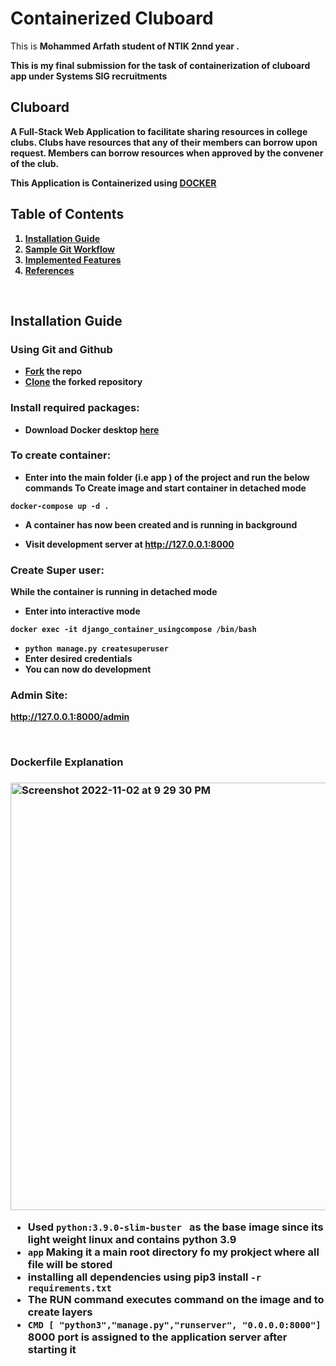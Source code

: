 # Containerized Cluboard 
This is <b>Mohammed Arfath<b> student of NTIK 2nnd year  .
	
This is my final submission for the task of containerization of cluboard app under Systems SIG recruitments	

<h2> Cluboard </h2>	
A Full-Stack Web Application to facilitate sharing resources in college clubs. Clubs have resources that any of their members can borrow upon request. Members can borrow resources when approved by the convener of the club.
	
	

This Application is Containerized using [<b>DOCKER<b>](https://www.docker.com/)


	
 

<h2> Table of Contents </h2>


1. [Installation Guide](https://github.com/mittal-parth/Cluboard/blob/main/readme.md#installation-guide)
5. [Sample Git Workflow](https://github.com/mittal-parth/Cluboard/blob/main/readme.md#-sample-git-workflow-)
6. [Implemented Features](https://github.com/mittal-parth/Cluboard/blob/main/readme.md#implemented-features)
7. [References](https://github.com/mittal-parth/Cluboard/blob/main/readme.md#references)
<br>


<h2>Installation Guide</h2>

<h3> Using Git and Github </h3>

- [Fork](https://docs.github.com/en/get-started/quickstart/fork-a-repo) the repo
- [Clone](https://docs.github.com/en/get-started/quickstart/contributing-to-projects#cloning-a-fork) the forked repository



<h3>Install required packages:</h3>

- Download Docker desktop [here](https://www.docker.com/) 
	
<h3>To create container:</h3>

- Enter into the  main folder (i.e app ) of the project and run the below commands
	To  Create image and start container in detached mode
``` shell 
docker-compose up -d .
```
- A container has now been created and is running in background 	
	

 
	
	
- Visit development server at http://127.0.0.1:8000

<h3>Create Super user:</h3>
    While the container is running in  detached mode
	
 - Enter into interactive mode 
 
``` shell 
docker exec -it django_container_usingcompose /bin/bash
```

 - `python manage.py createsuperuser`
 - Enter desired credentials
 - You can  now do development 	




<h3>Admin Site:</h3>

http://127.0.0.1:8000/admin

<br>
	
<h3>Dockerfile Explanation<h3>
	
<img width="684" alt="Screenshot 2022-11-02 at 9 29 30 PM" src="https://user-images.githubusercontent.com/74487575/199539370-6a876f53-cd96-4fb1-a76c-9d1d9ec741b5.png">
	
- Used `python:3.9.0-slim-buster ` as the base image  since its light weight linux and contains python 3.9 
- `app`  Making it a main root directory fo my prokject where all file will be stored 
- installing all  dependencies using pip3 install `-r requirements.txt`	
- The RUN command  executes command on the image and to create layers 
- `CMD [ "python3","manage.py","runserver", "0.0.0.0:8000"]` 8000 port is assigned to the application server after starting it
	

